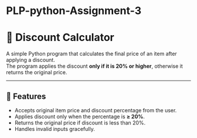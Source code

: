 # PLP-python-Assignment-3
# 🛒 Discount Calculator

A simple Python program that calculates the final price of an item after applying a discount.  
The program applies the discount **only if it is 20% or higher**, otherwise it returns the original price.

---

## 🚀 Features
- Accepts original item price and discount percentage from the user.
- Applies discount only when the percentage is **≥ 20%**.
- Returns the original price if discount is less than 20%.
- Handles invalid inputs gracefully.